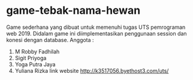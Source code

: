 # game-tebak-nama-hewan
Game sederhana yang dibuat untuk memenuhi tugas UTS pemrograman web 2019. Didalam game ini diimplementasikan penggunaan session dan konesi dengan database.
Anggota :
1. M Robby Fadhilah
2. Sigit Priyoga
3. Yoga Putra Jaya
4. Yuliana Rizka
link website http://k3517056.byethost3.com/uts/
